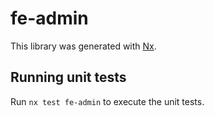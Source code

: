 # fe-admin

This library was generated with [Nx](https://nx.dev).

## Running unit tests

Run `nx test fe-admin` to execute the unit tests.
